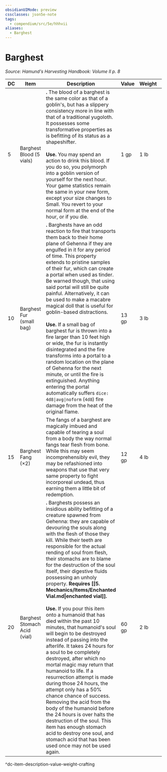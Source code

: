 ```yaml
---
obsidianUIMode: preview
cssclasses: json5e-note
tags:
  - compendium/src/5e/hhhvii
aliases:
  - Barghest
---
```

# Barghest
*Source: Hamund's Harvesting Handbook: Volume II p. 8* 

| DC | Item | Description | Value | Weight | Crafting |
|----|------|-------------|-------|--------|----------|
| 5 | Barghest Blood (5 vials) | **.** The blood of a barghest is the same color as that of a goblin's, but has a slippery consistency more in line with that of a traditional yugoloth. It possesses some transformative properties as is befitting of its status as a shapeshifter.<br /><br />**Use.** You may spend an action to drink this blood. If you do so, you polymorph into a goblin version of yourself for the next hour. Your game statistics remain the same in your new form, except your size changes to Small. You revert to your normal form at the end of the hour, or if you die. | 1 gp | 1 lb | — |
| 10 | Barghest Fur (small bag) | **.** Barghests have an odd reaction to fire that transports them back to their home plane of Gehenna if they are engulfed in it for any period of time. This property extends to pristine samples of their fur, which can create a portal when used as tinder. Be warned though, that using said portal will still be quite painful. Alternatively, it can be used to make a macabre magical doll that is useful for goblin-based distractions.<br /><br />**Use.** If a small bag of barghest fur is thrown into a fire larger than 10 feet high or wide, the fur is instantly disintegrated and the fire transforms into a portal to a random location on the plane of Gehenna for the next minute, or until the fire is extinguished. Anything entering the portal automatically suffers `dice: 4d8\|avg\|noform` (`4d8`) fire damage from the heat of the original flame. | 13 gp | 3 lb | [[5. Mechanics/Items/Goblin Effigy.md\|Goblin Effigy]] |
| 15 | Barghest Fang (×2) | The fangs of a barghest are magically imbued and capable of tearing a soul from a body the way normal fangs tear flesh from bone. While this may seem incomprehensibly evil, they may be refashioned into weapons that use that very same property to fight incorporeal undead, thus earning them a little bit of redemption. | 12 gp | 4 lb | [[5. Mechanics/Items/Soul Render.md\|Soul Render]] |
| 20 | Barghest Stomach Acid (vial) | **.** Barghests possess an insidious ability befitting of a creature spawned from Gehenna: they are capable of devouring the souls along with the flesh of those they kill. While their teeth are responsible for the actual rending of soul from flesh, their stomachs are to blame for the destruction of the soul itself, their digestive fluids possessing an unholy property. **Requires [[5. Mechanics/Items/Enchanted Vial.md\|enchanted vial]].**<br /><br />**Use.** If you pour this item onto a humanoid that has died within the past 10 minutes, that humanoid's soul will begin to be destroyed instead of passing into the afterlife. It takes 24 hours for a soul to be completely destroyed, after which no mortal magic may return that humanoid to life. If a resurrection attempt is made during those 24 hours, the attempt only has a 50% chance chance of success. Removing the acid from the body of the humanoid before the 24 hours is over halts the destruction of the soul. This item has enough stomach acid to destroy one soul, and stomach acid that has been used once may not be used again. | 60 gp | 2 lb | — |
^dc-item-description-value-weight-crafting

